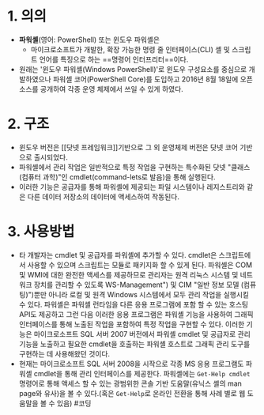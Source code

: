 # 1. 의의
- **파워셸**(영어: PowerShell) 또는 윈도우 파워셸은 
	- 마이크로소프트가 개발한, 확장 가능한 명령 줄 인터페이스(CLI) 셸 및 스크립트 언어를 특징으로 하는 ==명령어 인터프리터==이다. 
- 원래는 '윈도우 파워셸(Windows PowerShell)'로 윈도우 구성요소를 중심으로 개발하였으나 파워셸 코어(PowerShell Core)를 도입하고 2016년 8월 18일에 오픈 소스를 공개하여 각종 운영 체제에서 쓰일 수 있게 하였다. 
# 2. 구조
- 윈도우 버전은 [[닷넷 프레임워크]]기반으로 그 외 운영체제 버전은 닷넷 코어 기반으로 출시되었다. 
- 파워셸에서 관리 작업은 일반적으로 특정 작업을 구현하는 특수화된 닷넷 "클래스 (컴퓨터 과학)"인 cmdlet(command-lets로 발음)을 통해 실행된다. 
- 이러한 기능은 공급자를 통해 파워셸에 제공되는 파일 시스템이나 레지스트리와 같은 다른 데이터 저장소의 데이터에 액세스하여 작동된다. 
# 3. 사용방법
- 타 개발자는 cmdlet 및 공급자를 파워셸에 추가할 수 있다. cmdlet은 스크립트에서 사용할 수 있으며 스크립트는 모듈로 패키지화 할 수 있게 된다. 파워셸은 COM 및 WMI에 대한 완전한 액세스를 제공하므로 관리자는 원격 리눅스 시스템 및 네트워크 장치를 관리할 수 있도록 WS-Management") 및 CIM "일반 정보 모델 (컴퓨팅)")뿐만 아니라 로컬 및 원격 Windows 시스템에서 모두 관리 작업을 실행시킬 수 있다. 파워셸은 파워셸 런타임을 다른 응용 프로그램에 포함 할 수 있는 호스팅 API도 제공하고 그런 다음 이러한 응용 프로그램은 파워셸 기능을 사용하여 그래픽 인터페이스를 통해 노출된 작업을 포함하여 특정 작업을 구현할 수 있다. 이러한 기능은 마이크로소프트 SQL 서버 2007 버전에서 파워셸 cmdlet 및 공급자로 관리 기능을 노출하고 필요한 cmdlet을 호출하는 파워셸 호스트로 그래픽 관리 도구를 구현하는 데 사용해왔던 것이다. 
- 현재는 마이크로소프트 SQL 서버 2008을 시작으로 각종 MS 응용 프로그램도 파워셸 cmdlet을 통해 관리 인터페이스를 제공한다. 파워셸에는 `Get-Help cmdlet` 명령어로 통해 액세스 할 수 있는 광범위한 콘솔 기반 도움말(유닉스 셸의 man page와 유사)을 볼 수 있다.(혹은 `Get-Help`로 온라인 전환을 통해 사례 별로 웹 도움말을 볼 수 있음) 
#코딩 